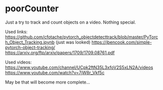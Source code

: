 # poorCounter

Just a try to track and count objects on a video. Nothing special.

Used links:
https://github.com/cfotache/pytorch_objectdetecttrack/blob/master/PyTorch_Object_Tracking.ipynb (just was looked)
https://jbencook.com/simple-pytorch-object-tracking/
https://arxiv.org/ftp/arxiv/papers/1709/1709.08761.pdf

Used videos:
https://www.youtube.com/channel/UCpk2ftN35L3xfoV2S5xLN2A/videos
https://www.youtube.com/watch?v=7jW8r_Vkf5c

May be that will become more complete...
